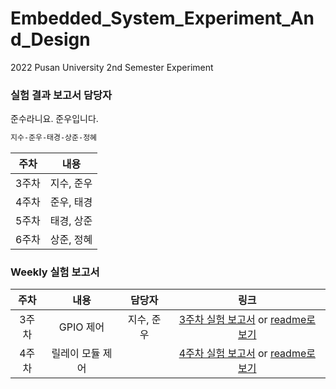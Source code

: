 # Embedded_System_Experiment_And_Design

2022 Pusan University 2nd Semester Experiment

### 실험 결과 보고서 담당자

준수라니요. 준우입니다.

```txt
지수-준우-태경-상준-정혜
```

| 주차  |    내용    |
| :---: | :--------: |
| 3주차 | 지수, 준우 |
| 4주차 | 준우, 태경 |
| 5주차 | 태경, 상준 |
| 6주차 | 상준, 정혜 |

### Weekly 실험 보고서

| 주차  |   내용    |   담당자   |             링크              |
| :---: | :-------: | :--------: | :---------------------------: |
| 3주차 | GPIO 제어 | 지수, 준우 | [3주차 실험 보고서](https://docs.google.com/document/d/1S3TbLKwOXcE0FI5cDhaxH21qYTuSy9O4QYeY9Xzx5Nw/edit#heading=h.mld5un901z4f) or [readme로 보기](https://github.com/June222/Embedded_System_Experiment_And_Design/blob/main/Docs/3%EC%A3%BC%EC%B0%A8/README.md) |
| 4주차 | 릴레이 모듈 제어 |  | [4주차 실험 보고서](https://docs.google.com/document/d/1H76BroSgQgFIc3Y5rlEXPjiGdngHBPi6nSLvnuJvKVA/edit#heading=h.gjdgxs) or [readme로 보기](https://github.com/June222/Embedded_System_Experiment_And_Design/blob/main/Docs/3%EC%A3%BC%EC%B0%A8/README.md) |
